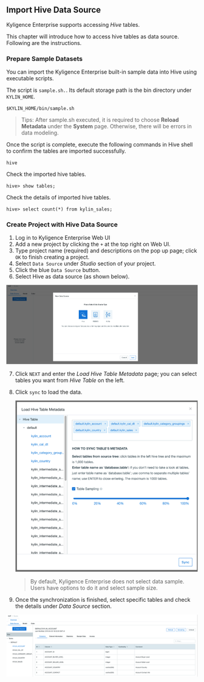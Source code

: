 ## Import Hive Data Source

Kyligence Enterprise supports accessing *Hive* tables. 

This chapter will introduce how to access hive tables as data source. Following are the instructions.

### Prepare Sample Datasets

You can import the Kyligence Enterprise built-in sample data into Hive using executable scripts.

The script is `sample.sh.`. Its default storage path is the bin directory under `KYLIN_HOME`.

```shell
$KYLIN_HOME/bin/sample.sh
```

> Tips: After sample.sh executed, it is required to choose **Reload Metadata** under the **System** page. Otherwise, there will be errors in data modeling. 

Once the script is complete, execute the following commands in Hive shell to confirm the tables are imported successfully.

```hive
hive
```

Check the imported hive tables.

```shell
hive> show tables;
```

Check the details of imported hive tables.

```shell
hive> select count(*) from kylin_sales;
```

### Create Project with Hive Data Source

1. Log in to Kyligence Enterprise Web UI
2. Add a new project by clicking the `+` at the top right on Web UI.
3. Type project name (required) and descriptions on the pop up page; click `OK` to finish creating a project.
4. Select `Data Source` under *Studio* section of your project.
5. Click the blue `Data Source` button.
6. Select Hive as data source (as shown below).

![](images/dataimport_3.png)

7. Click `NEXT` and enter the *Load Hive Table Metadata* page; you can select tables you want from *Hive Table* on the left.

8. Click `sync` to load the data. 

   ![](images/dataimport_4.png)

   > By default, Kyligence Enterprise does not select data sample. Users have options to do it and select sample size.

9. Once the synchronization is finished, select specific tables and check the details under *Data Source* section.

![](images/dataimport_5.png)